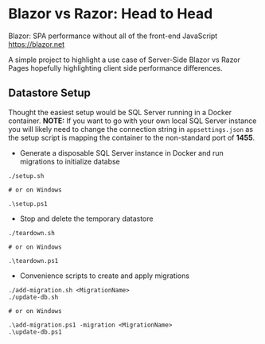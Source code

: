 # Blazor vs Razor: Head to Head

Blazor: SPA performance without all of the front-end JavaScript https://blazor.net

A simple project to highlight a use case of Server-Side Blazor vs Razor Pages hopefully highlighting client side 
performance differences.

## Datastore Setup

Thought the easiest setup would be SQL Server running in a Docker container.  **NOTE:** If you want to go with 
your own local SQL Server instance you will likely need to change the connection string in `appsettings.json` as
the setup script is mapping the container to the non-standard port of __1455__.

- Generate a disposable SQL Server instance in Docker and run migrations to initialize databse
```shell
./setup.sh

# or on Windows

.\setup.ps1
```
- Stop and delete the temporary datastore

```shell
./teardown.sh

# or on Windows

.\teardown.ps1
```
- Convenience scripts to create and apply migrations
```shell
./add-migration.sh <MigrationName>
./update-db.sh

# or on Windows

.\add-migration.ps1 -migration <MigrationName>
.\update-db.ps1
```
